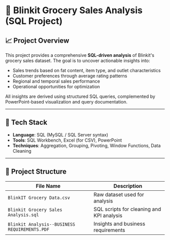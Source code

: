 # 🛒 Blinkit Grocery Sales Analysis (SQL Project)

## 📈 Project Overview

This project provides a comprehensive **SQL-driven analysis** of Blinkit's grocery sales dataset. The goal is to uncover actionable insights into:

- Sales trends based on fat content, item type, and outlet characteristics
- Customer preferences through average rating patterns
- Regional and temporal sales performance
- Operational opportunities for optimization

All insights are derived using structured SQL queries, complemented by PowerPoint-based visualization and query documentation.

---

## 🧰 Tech Stack

- **Language**: SQL (MySQL / SQL Server syntax)
- **Tools**: SQL Workbench, Excel (for CSV), PowerPoint
- **Techniques**: Aggregation, Grouping, Pivoting, Window Functions, Data Cleaning

---
## 📁 Project Structure

| File Name                                                 | Description                                      |
|-----------------------------------------------------------|--------------------------------------------------|
| `BlinkIT Grocery Data.csv`                                | Raw dataset used for analysis                    |
| `Blinkit Grocery Sales Analysis.sql`                      | SQL scripts for cleaning and KPI analysis        |
| `Blinkit Analysis--BUSINESS REQUIREMENTS.PDF`             | Insights and business requirements               |

